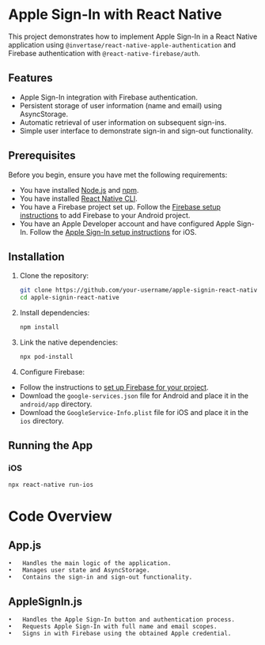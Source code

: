 # Apple Sign-In with React Native

This project demonstrates how to implement Apple Sign-In in a React Native application using `@invertase/react-native-apple-authentication` and Firebase authentication with `@react-native-firebase/auth`.

## Features

- Apple Sign-In integration with Firebase authentication.
- Persistent storage of user information (name and email) using AsyncStorage.
- Automatic retrieval of user information on subsequent sign-ins.
- Simple user interface to demonstrate sign-in and sign-out functionality.

## Prerequisites

Before you begin, ensure you have met the following requirements:

- You have installed [Node.js](https://nodejs.org/) and [npm](https://www.npmjs.com/).
- You have installed [React Native CLI](https://reactnative.dev/docs/environment-setup).
- You have a Firebase project set up. Follow the [Firebase setup instructions](https://firebase.google.com/docs/android/setup) to add Firebase to your Android project.
- You have an Apple Developer account and have configured Apple Sign-In. Follow the [Apple Sign-In setup instructions](https://invertase.io/oss/react-native-apple-authentication/quick-start/ios) for iOS.

## Installation

1. Clone the repository:

    ```bash
    git clone https://github.com/your-username/apple-signin-react-native.git
    cd apple-signin-react-native
    ```

2. Install dependencies:

    ```bash
    npm install
    ```

3. Link the native dependencies:

    ```bash
    npx pod-install
    ```

4. Configure Firebase:

- Follow the instructions to [set up Firebase for your project](https://firebase.google.com/docs/android/setup).
- Download the `google-services.json` file for Android and place it in the `android/app` directory.
- Download the `GoogleService-Info.plist` file for iOS and place it in the `ios` directory.

## Running the App

### iOS

```bash
npx react-native run-ios
```


# Code Overview

## App.js

	•	Handles the main logic of the application.
	•	Manages user state and AsyncStorage.
	•	Contains the sign-in and sign-out functionality.

## AppleSignIn.js

	•	Handles the Apple Sign-In button and authentication process.
	•	Requests Apple Sign-In with full name and email scopes.
	•	Signs in with Firebase using the obtained Apple credential.
